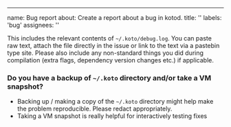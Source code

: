 ---
name: Bug report
about: Create a report about a bug in kotod.
title: ''
labels: 'bug'
assignees: ''

This includes the relevant contents of `~/.koto/debug.log`. You can paste raw
text, attach the file directly in the issue or link to the text via a pastebin
type site. Please also include any non-standard things you did during
compilation (extra flags, dependency version changes etc.) if applicable.

### Do you have a backup of `~/.koto` directory and/or take a VM snapshot?
- Backing up / making a copy of the `~/.koto` directory might help make the
  problem reproducible. Please redact appropriately.
- Taking a VM snapshot is really helpful for interactively testing fixes
